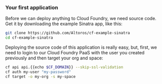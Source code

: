 ### Your first application

Before we can deploy anything to Cloud Foundry, we need source code. Get it by downloading the example Sinatra app, like this:

```sh
git clone https://github.com/Altoros/cf-example-sinatra
cd cf-example-sinatra
```

Deploying the source code of this application is really easy, but, first, we need to login to our Cloud Foundry PaaS with the user you created previously and then target your org and space:

```sh
cf api api.{{echo $CF_DOMAIN}} --skip-ssl-validation
cf auth my-user "my-password"
cf target -o my-org -s my-space
```
